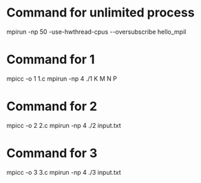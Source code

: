# Command for unlimited process
mpirun -np 50 -use-hwthread-cpus --oversubscribe hello_mpil

# Command for 1

mpicc -o 1 1.c
mpirun -np 4 ./1 K M N P

# Command for 2

mpicc -o 2 2.c
mpirun -np 4 ./2 input.txt

# Command for 3

mpicc -o 3 3.c
mpirun -np 4 ./3 input.txt
